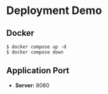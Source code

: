 # Deployment Demo

## Docker

```shell
$ docker compose up -d
$ docker compose down
```

## Application Port

- **Server:** 8080